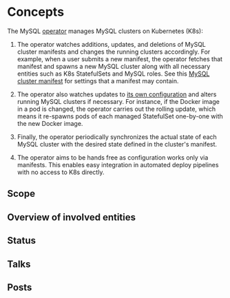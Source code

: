 <h1>Concepts</h1>

The MySQL [operator](https://coreos.com/blog/introducing-operators.html)
manages MySQL clusters on Kubernetes (K8s):

1. The operator watches additions, updates, and deletions of MySQL cluster
   manifests and changes the running clusters accordingly.  For example, when a
   user submits a new manifest, the operator fetches that manifest and spawns a
   new MySQL cluster along with all necessary entities such as K8s
   StatefulSets and MySQL roles.  See this
   [MySQL cluster manifest](../manifests/minimal-mysql-manifest.yaml)
   for settings that a manifest may contain.

2. The operator also watches updates to [its own configuration](../manifests/configmap.yaml)
   and alters running MySQL clusters if necessary.  For instance, if the
   Docker image in a pod is changed, the operator carries out the rolling
   update, which means it re-spawns pods of each managed StatefulSet one-by-one
   with the new Docker image.

3. Finally, the operator periodically synchronizes the actual state of each
   MySQL cluster with the desired state defined in the cluster's manifest.

4. The operator aims to be hands free as configuration works only via manifests.
   This enables easy integration in automated deploy pipelines with no access to
   K8s directly.

## Scope


## Overview of involved entities



## Status



## Talks



## Posts


